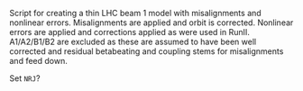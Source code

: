 Script for creating a thin LHC beam 1 model with misalignments and nonlinear errors.
Misalignments are applied and orbit is corrected.
Nonlinear errors are applied and corrections applied as were used in RunII.
A1/A2/B1/B2 are excluded as these are assumed to have been well corrected and residual betabeating and
coupling stems for misalignments and feed down.

Set `NRJ`?